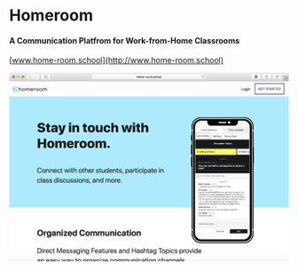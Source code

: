 # Homeroom
#### A Communication Platfrom for Work-from-Home Classrooms

[www.home-room.school](http://www.home-room.school)

![picture](./frontend/src/assets/images/homeroom1.png)